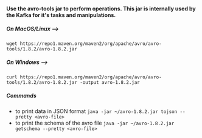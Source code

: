 #### Use the avro-tools jar to perform operations. This jar is internally used by the Kafka for it's tasks and manipulations.

##### On MacOS/Linux -->
`wget https://repo1.maven.org/maven2/org/apache/avro/avro-tools/1.8.2/avro-1.8.2.jar`
##### On Windows -->
`curl https://repo1.maven.org/maven2/org/apache/avro/avro-tools/1.8.2/avro-1.8.2.jar -output avro-1.8.2.jar`

##### Commands
* to print data in JSON format          `java -jar ~/avro-1.8.2.jar tojson --pretty <avro-file>`
* to print the schema of the avro file  `java -jar ~/avro-1.8.2.jar getschema --pretty <avro-file>`
